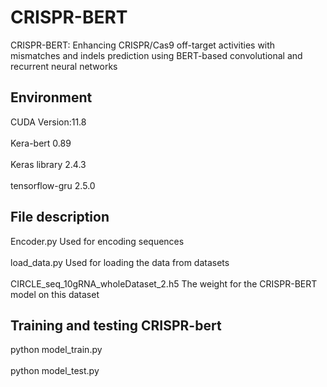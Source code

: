 # CRISPR-BERT
CRISPR-BERT: Enhancing CRISPR/Cas9 off-target activities with mismatches and indels prediction using BERT-based convolutional and recurrent neural networks
## Environment
CUDA Version:11.8<br>
<br>
Kera-bert 0.89<br>
<br>
Keras library 2.4.3<br>
<br>
tensorflow-gru 2.5.0
## File description
Encoder.py Used for encoding sequences<br>
<br>
load_data.py Used for loading the data from datasets<br>
<br>
CIRCLE_seq_10gRNA_wholeDataset_2.h5 The weight for the CRISPR-BERT model on this dataset <br>
## Training and testing CRISPR-bert
python model_train.py<br>
<br>
python model_test.py<br>
